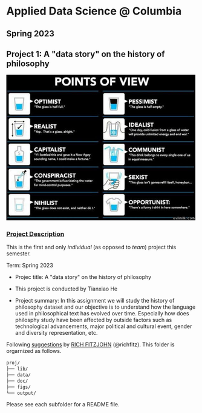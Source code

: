 # Applied Data Science @ Columbia
## Spring 2023
## Project 1: A "data story" on the history of philosophy

<img src="figs/100126-the-glass.jpeg" width="500">

### [Project Description](doc/)
This is the first and only *individual* (as opposed to *team*) project this semester. 

Term: Spring 2023

+ Projec title:  A "data story" on the history of philosophy
+ This project is conducted by Tianxiao He

+ Project summary: In this assignment we will study the history of philosophy dataset and our objective is to understand how the language used in philosophical text has evolved over time. Especially how does philosphy study have been affected by outside factors such as technological advancements, major political and cultural event, gender and diversity representation, etc.

Following [suggestions](http://nicercode.github.io/blog/2013-04-05-projects/) by [RICH FITZJOHN](http://nicercode.github.io/about/#Team) (@richfitz). This folder is orgarnized as follows.

```
proj/
├── lib/
├── data/
├── doc/
├── figs/
└── output/
```

Please see each subfolder for a README file.
